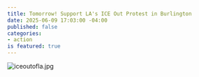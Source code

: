 ```yaml
---
title: Tomorrow! Support LA's ICE Out Protest in Burlington
date: 2025-06-09 17:03:00 -04:00
published: false
categories:
- action
is featured: true
---
```


![iceoutofla.jpg](/uploads/iceoutofla.jpg)